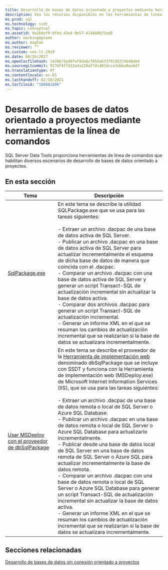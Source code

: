 ```yaml
---
title: Desarrollo de bases de datos orientado a proyectos mediante herramientas de la línea de comandos
description: Vea los recursos disponibles en las herramientas de línea de comandos que SQL Server Data Tools proporciona para trabajar con archivos .dacpac, como SQLPackage.exe y dbSqlPackage.
ms.prod: sql
ms.technology: ssdt
ms.topic: conceptual
ms.assetid: 9a26def9-8fbd-43e4-9e57-414840b73ed8
author: markingmyname
ms.author: maghan
ms.reviewer: “”
ms.custom: seo-lt-2019
ms.date: 04/26/2017
ms.openlocfilehash: 1439673e40faf8da8cf65da673f0145374b48abd
ms.sourcegitcommit: 917df4ffd22e4a229af7dc481dcce3ebba0aa4d7
ms.translationtype: HT
ms.contentlocale: es-ES
ms.lasthandoff: 02/10/2021
ms.locfileid: "100081896"
---
```

# <a name="project-oriented-database-development-using-command-line-tools"></a>Desarrollo de bases de datos orientado a proyectos mediante herramientas de la línea de comandos

SQL Server Data Tools proporciona herramientas de línea de comandos que habilitan diversos escenarios de desarrollo de bases de datos orientado a proyectos.  
  
## <a name="in-this-section"></a>En esta sección  
  
|Tema|Descripción|  
|-|-|  
|[SqlPackage.exe](../tools/sqlpackage/sqlpackage.md)|En este tema se describe la utilidad SQLPackage.exe que se usa para las tareas siguientes:<br /><br />-   Extraer un archivo .dacpac de una base de datos activa de SQL Server.<br />-   Publicar un archivo .dacpac en una base de datos activa de SQL Server para actualizar incrementalmente el esquema de dicha base de datos de manera que coincida con el .dacpac.<br />-   Comparar un archivo .dacpac con una base de datos activa de SQL Server y generar un script Transact\-SQL de actualización incremental sin actualizar la base de datos activa.<br />-   Comparar dos archivos .dacpac para generar un script Transact\-SQL de actualización incremental.<br />-   Generar un informe XML en el que se resuman los cambios de actualización incremental que se realizarían si la base de datos se actualizara incrementalmente.|  
|[Usar MSDeploy con el proveedor de dbSqlPackage](../ssdt/using-msdeploy-with-dbsqlpackage-provider.md)|En este tema se describe el proveedor de la [Herramienta de implementación web](/previous-versions/windows/it-pro/windows-server-2008-R2-and-2008/dd568996(v=ws.10)) denominado dbSqlPackage que se incluye con SSDT y funciona con la Herramienta de implementación web (MSDeploy.exe) de Microsoft Internet Information Services (IIS), que se usa para las tareas siguientes:<br /><br />-   Extraer un archivo .dacpac de una base de datos remota o local de SQL Server o Azure SQL Database.<br />-   Publicar un archivo .dacpac en una base de datos remota o local de SQL Server o Azure SQL Database para actualizarlo incrementalmente.<br />-   Publicar desde una base de datos local de SQL Server en una base de datos remota de SQL Server o Azure SQL para actualizar incrementalmente la base de datos remota.<br />-   Comparar un archivo .dacpac con una base de datos remota o local de SQL Server o Azure SQL Database para generar un script Transact\-SQL de actualización incremental sin actualizar la base de datos activa.<br />-   Generar un informe XML en el que se resuman los cambios de actualización incremental que se realizarían si la base de datos se actualizara incrementalmente.|  
  
## <a name="related-sections"></a>Secciones relacionadas  
[Desarrollo de bases de datos sin conexión orientado a proyectos](../ssdt/project-oriented-offline-database-development.md)  
